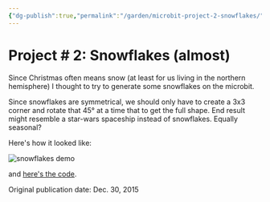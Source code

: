 ```yaml
---
{"dg-publish":true,"permalink":"/garden/microbit-project-2-snowflakes/","tags":["microbit","python","embedded"],"created":"2024-03-01T18:50:19.681+01:00","updated":"2024-03-01T18:57:03.588+01:00"}
---
```


# Project # 2: Snowflakes (almost)

Since Christmas often means snow (at least for us living in the northern hemisphere) I thought to try to generate some snowflakes on the microbit.

Since snowflakes are symmetrical, we should only have to create a 3x3 corner and rotate that 45° at a time that to get the full shape. End result might resemble a star-wars spaceship instead of snowflakes. Equally seasonal?

Here's how it looked like:


![snowflakes demo](http://i.giphy.com/d2ZjJTBfZ2WMQuyI.gif)

and [here's the code](https://github.com/Geekfish/microbit-week/blob/master/snowflakes.py).

Original publication date: Dec. 30, 2015